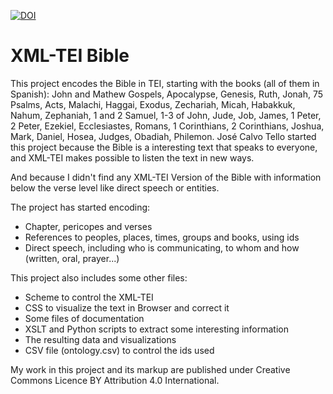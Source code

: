 [![DOI](https://zenodo.org/badge/DOI/10.5281/zenodo.1163526.svg)](https://doi.org/10.5281/zenodo.1163526)

# XML-TEI Bible

This project encodes the Bible in TEI, starting with the books (all of them in Spanish): John and Mathew Gospels, Apocalypse, Genesis, Ruth, Jonah, 75 Psalms, Acts, Malachi, Haggai, Exodus, Zechariah, Micah, Habakkuk, Nahum, Zephaniah, 1 and 2 Samuel, 1-3 of John, Jude, Job, James, 1 Peter, 2 Peter, Ezekiel, Ecclesiastes, Romans, 1 Corinthians, 2 Corinthians, Joshua, Mark, Daniel, Hosea, Judges, Obadiah, Philemon. José Calvo Tello started this project because the Bible is a interesting text that speaks to everyone, and XML-TEI makes possible to listen the text in new ways. 

And because I didn't find any XML-TEI Version of the Bible with information below the verse level like direct speech or entities.

The project has started encoding:
* Chapter, pericopes and verses
* References to peoples, places, times, groups and books, using ids
* Direct speech, including who is communicating, to whom and how (written, oral, prayer...)

This project also includes some other files:
* Scheme to control the XML-TEI
* CSS to visualize the text in Browser and correct it
* Some files of documentation
* XSLT and Python scripts to extract some interesting information
* The resulting data and visualizations
* CSV file (ontology.csv) to control the ids used

My work in this project and its markup are published under Creative Commons Licence BY Attribution 4.0 International.
